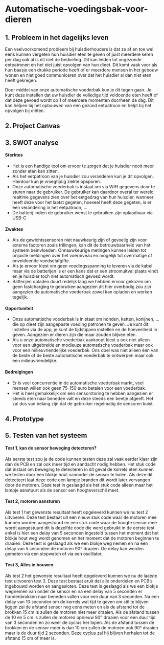 # Automatische-voedingsbak-voor-dieren


## 1. Probleem in het dagelijks leven

Een veelvoorkomend probleem bij huisdierhouders is dat ze af en toe wel eens kunnen vergeten hun huisdier eten te geven of juist meerdere keren per dag ook al is dit niet de bedoeling. Dit kan leiden tot ongezonde eetpatronen en het niet juist opvolgen van hun dieet. Dit komt vaak voor als hun baasje een drukke periode heeft of er meerdere mensen in het gebouw wonen en niet goed communiceren over dat het huisdier al dan niet eten heeft gekregen.

Door middel van onze automatische voederbak kun je dit tegen gaan. Je kunt deze instellen dat uw huisdier de volledige tijd voldoende eten heeft of dat deze gevoed wordt op 1 of meerdere momenten doorheen de dag. Dit kan helpen bij het opbouwen van een gezond eetpatroon en helpt bij het opvolgen bij diëten.

## 2. Project Canvas

## 3. SWOT analyse

#### Sterktes

- Het is een handige tool om ervoor te zorgen dat je huisdier nooit meer zonder eten kan zitten.
- Als het eetpatroon van je huisdier zou veranderen kun je dit opvolgen. Hierdoor kun je vroegtijdig ziekte opsporen.
- Onze automatische voederbak is instaat om via WIFI gegevens door te sturen naar de gebruiker. De gebruiker kan daardoor overal ter wereld realtime gegevens zien over het eetgedrag van hun huisdier, wanneer heeft deze voor het laatst gegeten, hoeveel heeft deze gegeten, is er een verandering in het eetpatroon, …
- De batterij indien de gebruiker wenst te gebruiken zijn oplaadbaar via USB-C

#### Zwaktes

- Als de gewichtssensoren niet nauwkeurig zijn of gevoelig zijn voor externe factoren zoals trillingen, kan dit de betrouwbaarheid van het systeem beïnvloeden. Onnauwkeurige metingen kunnen leiden tot onjuiste meldingen over het voerniveau en mogelijk tot overmatige of onvoldoende voedselafgifte.
- Als je ervoor kiest om geen voedingsspanning te leveren via de kabel maar via de batterijen is er een kans dat er een stroomuitval plaats vindt en je huisdier toch niet automatisch gevoed wordt.
- Batterijen opladen duurt redelijk lang we hebben ervoor gekozen om geen fastcharging te gebruiken aangezien dit hier overbodig zou zijn aangezien de automatische voederbak zowel kan opladen en werken tegelijk.

#### Opportuniteit

- Onze automatische voederbak is in staat om honden, katten, konijnen, … die op dieet zijn aangepaste voeding patronen te geven. Je kunt dit instellen via de app, je kunt de tijdstippen instellen en de hoeveelheid in geven. Aangezien er dieren zijn die maar zouden blijven eten.
- Als u onze automatische voederbak aankoopt kiest u ook niet alleen voor een uitgebreide en modieuze automatische voederbak maar ook voor een milieuvriendelijke voederbak. Ons doel was niet alleen één van de beste of de beste automatische voederbak te ontwerpen maar ook een milieuvriendelijke.

#### Bedreigingen

-	Er is veel concurrentie in de automatische voederbak markt, veel mensen willen ook geen 75-150 euro betalen voor een voederbak.
-	Het is heel gemakkelijk om een sensorstoring te hebben aangezien er steeds eten naar beneden valt en deze steeds een beetje afgeeft. Het zal dus van belang zijn dat de gebruiker regelmatig de sensoren kuist.

## 4. Prototype



## 5. Testen van het systeem

#### Test 1, kan de sensor beweging detecteren?

Als eerste test zou je de code kunnen testen deze zal vaak eerder klaar zijn dan de PCB en zal ook meer tijd en aandacht nodig hebben. Het stuk code dat instaat om beweging te detecteren in dit geval de korrels eten kunnen we testen door een blokje hout vanonder de sensor te halen. Als deze dit detecteert laat deze code een lampje branden dit wordt later vervangen door de motoren.
Deze test in geslaagd als het stuk code alleen maar het lampje aanstuurt als de sensor een hoogteverschil meet.

#### Test 2, motoren aansturen

Als test 1 het gewenste resultaat heeft opgeleverd kunnen we nu test 2 uitvoeren. Deze test bestaat uit een nieuw stuk code waar de motoren mee kunnen worden aangestuurd en een stuk code waar de hoogte sensor mee wordt aangestuurd dit is dezelfde code die werd gebruikt in de eerste test enkel is hier een delay van 5 seconden ingesteld tussen het moment dat het blokje hout weg wordt genomen en het moment dat de motoren beginnen te draaien. 
Deze test is geslaagd als we een blokje weg nemen en na een delay van 5 seconden de motoren 90° draaien. De delay kan worden gemeten via een stopwatch of via een oscillator.

#### Test 3, Alles in bouwen

Als test 2 het gewenste resultaat heeft opgeleverd kunnen we nu de laatste test uitvoeren test 3. Deze test bestaat eruit dat alle onderdelen en PCB’s ingebouwd worden en aangesloten.
Deze test is geslaagd als we een blokje wegnemen van onder de sensor en na een delay van 5 seconden er hondenbrokken naar beneden vallen voor een duur van 3 seconden. Na een delay van 10 seconden om de korrels wat tijd te geven om stil te blijven liggen zal de afstand sensor nog eens meten en als de afstand tot de brokken 15 cm is zullen de motoren niet meer draaien. Als de afstand tussen de 10 en 5 cm is zullen de motoren opnieuw 90° draaien voor een duur tijd van 3 seconden en zo weer de cyclus her lopen. Als de afstand tussen de brokken en de sensor meer is dan 10 cm zullen de motoren ook 90° draaien maar is de duur tijd 2 seconden. Deze cyclus zal hij blijven herhalen tot de afstand 15 cm of meer is.



